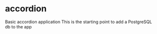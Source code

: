 # accordion
Basic accordion application
This is the starting point to add a PostgreSQL db to the app

